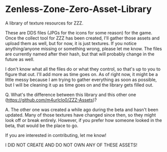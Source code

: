 # Zenless-Zone-Zero-Asset-Library
A library of texture resources for ZZZ.

These are DDS files (JPGs for the icons for some reason) for the game. Once the collect tool for ZZZ has been created, I'll gather those assets and upload them as well, but for now, it is just textures. If you notice anything/anyone missing or something wrong, please let me know. The files are currently named after their hash, but that will probably change in the future as well.

I don't know what all the files do or what they control, so that's up to you to figure that out. I'll add more as time goes on. As of right now, it might be a little messy because I am trying to gather everything as soon as possible, but I will be cleaning it up as time goes on and the library gets filled out.

Q. What's the difference between this library and this other one (https://github.com/m4urlclo0/ZZZ-Assets)?

A. The other one was created a while ago during the beta and hasn't been updated. Many of those textures have changed since then, so they might look off or break entirely. However, if you prefer how someone looked in the beta, that would be the place to go.

If you are interested in contributing, let me know!

I DID NOT CREATE AND DO NOT OWN ANY OF THESE ASSETS!
